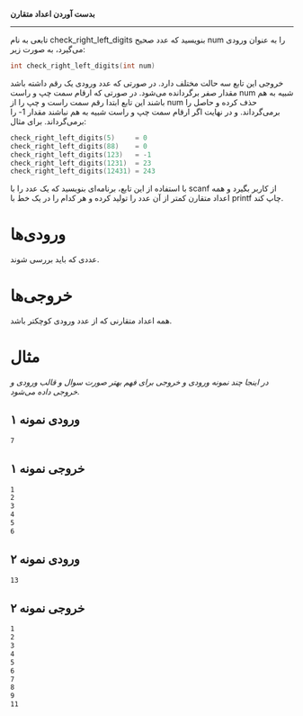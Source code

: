 **بدست آوردن اعداد متقارن**

----------
تابعی به نام check_right_left_digits بنویسید که عدد صحیح num را به عنوان ورودی می‌گیرد، به صورت زیر:
```c
int check_right_left_digits(int num)
```

خروجی این تابع سه حالت مختلف دارد. در صورتی که عدد ورودی یک رقم داشته باشد مقدار صفر برگردانده می‌شود. در صورتی که ارقام سمت چپ و راست num شبیه به هم باشند این تابع ابتدا رقم سمت راست و چپ را از num حذف کرده و حاصل را برمی‌گرداند. و در نهایت اگر ارقام سمت چپ و راست شبیه به هم نباشند مقدار 1- را برمی‌گرداند. برای مثال:
```c
check_right_left_digits(5)     = 0
check_right_left_digits(88)    = 0
check_right_left_digits(123)   = -1
check_right_left_digits(1231)  = 23
check_right_left_digits(12431) = 243
```

با استفاده از این تابع، برنامه‌ای بنویسید که یک عدد را با scanf از کاربر بگیرد و همه اعداد متقارن کمتر از آن عدد را تولید کرده و هر کدام را در یک خط با printf چاپ کند.

# ورودی‌ها
عددی که باید بررسی شوند.
# خروجی‌ها
همه اعداد متقارنی که از عدد ورودی کوچکتر باشد.

# مثال
*در اینجا چند نمونه ورودی و خروجی برای فهم بهتر صورت سوال و قالب ورودی و خروجی داده می‌شود.*

## ورودی نمونه ۱
```sh
7
```


## خروجی نمونه ۱
```sh
1
2
3
4
5
6
```


## ورودی نمونه ۲
```sh
13
```


## خروجی نمونه ۲
```sh
1
2
3
4
5
6
7
8
9
11
```